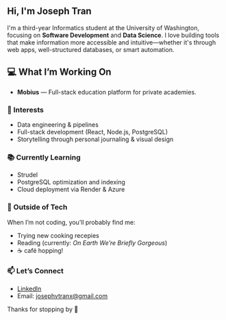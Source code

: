 ##  Hi, I'm Joseph Tran

I'm a third-year Informatics student at the University of Washington, focusing on **Software Development** and **Data Science**. I love building tools that make information more accessible and intuitive—whether it's through web apps, well-structured databases, or smart automation.

## 💻 What I’m Working On

- **Mobius** — Full-stack education platform for private academies.

### 🧠 Interests

- Data engineering & pipelines  
- Full-stack development (React, Node.js, PostgreSQL)  
- Storytelling through personal journaling & visual design  

### 📚 Currently Learning

- Strudel
- PostgreSQL optimization and indexing 
- Cloud deployment via Render & Azure 

### 🌱 Outside of Tech

When I’m not coding, you’ll probably find me:
-  Trying new cooking recepies
-  Reading (currently: *On Earth We’re Briefly Gorgeous*)  
- ☕ café hopping!

### 📫 Let’s Connect

- [LinkedIn](https://www.linkedin.com/in/josephvuongtran/)  
- Email: josephvtranx@gmail.com  


Thanks for stopping by 🙌
